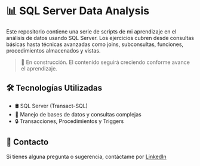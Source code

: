# 📊 SQL Server Data Analysis

Este repositorio contiene una serie de scripts de mi aprendizaje en el análisis de datos usando SQL Server. Los ejercicios cubren desde consultas básicas hasta técnicas avanzadas como joins, subconsultas, funciones, procedimientos almacenados y vistas.

> 🚧 En construcción. El contenido seguirá creciendo conforme avance el aprendizaje.

## 🛠️ Tecnologías Utilizadas

- 🛢️ SQL Server (Transact-SQL)
- 💾 Manejo de bases de datos y consultas complejas
- 🔒 Transacciones, Procedimientos y Triggers

## 📩 Contacto

Si tienes alguna pregunta o sugerencia, contáctame por [LinkedIn](https://linkedin.com/in/roberto-eustaquio/)
